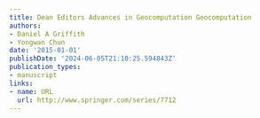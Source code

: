 ```yaml
---
title: Dean Editors Advances in Geocomputation Geocomputation
authors:
- Daniel A Griffith
- Yongwan Chun
date: '2015-01-01'
publishDate: '2024-06-05T21:10:25.594843Z'
publication_types:
- manuscript
links:
- name: URL
  url: http://www.springer.com/series/7712
---
```

